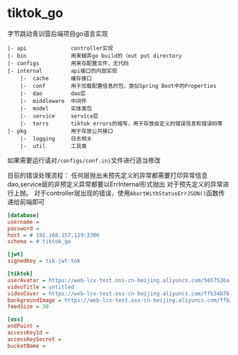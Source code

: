 # tiktok_go
字节跳动青训营后端项目go语言实现

```
|- api              controller实现
|- bin              用来糊弄go build的（out put directory
|- configs          用来存配置文件，无代码
|- internal         api接口的内部实现
    |-  cache       缓存接口
    |-  conf        用于加载配置信息的包，类似Spring Boot中的Properties
    |-  dao         dao层
    |-  middleware  中间件
    |-  model       实体类包 
    |-  service     service层
    |-  terrs       tiktok errors的缩写，用于存放自定义的错误信息和错误码等
|- pkg              用于存放公共接口
    |-  logging     日志相关
    |-  util        工具类
```

如果需要运行请对`/configs/conf.ini`文件进行适当修改

目前的错误处理流程：
任何层抛出未预先定义的异常都需要打印异常信息
dao,service层的非预定义异常都要以ErrInternal形式抛出
对于预先定义的异常进行上抛。
对于controller层出现的错误，使用`AbortWithStatusErrJSON()`函数传递给前端即可

```ini
[database]
username = 
password = 
host = # 192.168.157.129:3306
schema = # tiktok_go

[jwt]
signedKey = tik-jwt-tok

[tiktok]
userAvatar = https://web-lcx-test.oss-cn-beijing.aliyuncs.com/5657526a-4e91-4b36-9633-fe3f30f2e281.jpg
videoTitle = untitled
videoCover = https://web-lcx-test.oss-cn-beijing.aliyuncs.com/ffb34b76-a294-4135-80a3-ad189cc61432.jpg
backgroundImage = https://web-lcx-test.oss-cn-beijing.aliyuncs.com/ffb34b76-a294-4135-80a3-ad189cc61432.jpg
feedSize = 30

[oss]
endPoint = 
accessKeyId =
accessKeySecret = 
bucketName = 


```